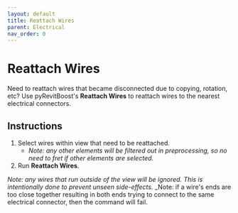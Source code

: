 ```yaml
---
layout: default
title: Reattach Wires
parent: Electrical
nav_order: 0
---
```


# Reattach Wires
Need to reattach wires that became disconnected due to copying, rotation, etc?
Use pyRevitBoost's **Reattach Wires** to reattach wires to the nearest 
electrical connectors.

## Instructions
1. Select wires within view that need to be reattached.
    - _Note: any other elements will be filtered out in preprocessing, so no 
need to fret if other elements are selected._
2. Run **Reattach Wires**.

_Note: any wires that run outside of the view will be ignored. This is 
intentionally done to prevent unseen side-effects._
_Note: if a wire's ends are too close together resulting in both ends trying 
to connect to the same electrical connector, then the command will fail.